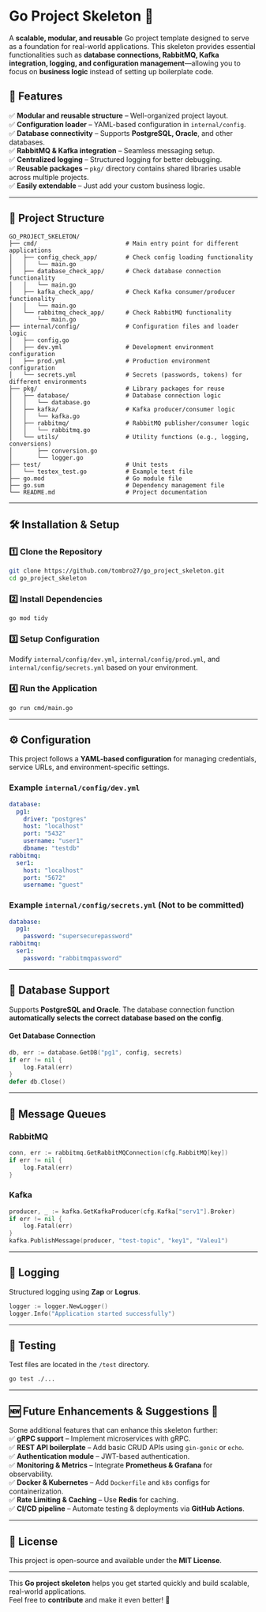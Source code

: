 # **Go Project Skeleton** 🚀  

A **scalable, modular, and reusable** Go project template designed to serve as a foundation for real-world applications. This skeleton provides essential functionalities such as **database connections, RabbitMQ, Kafka integration, logging, and configuration management**—allowing you to focus on **business logic** instead of setting up boilerplate code.  

## **📌 Features**  
✅ **Modular and reusable structure** – Well-organized project layout.  
✅ **Configuration loader** – YAML-based configuration in `internal/config`.  
✅ **Database connectivity** – Supports **PostgreSQL, Oracle**, and other databases.  
✅ **RabbitMQ & Kafka integration** – Seamless messaging setup.  
✅ **Centralized logging** – Structured logging for better debugging.  
✅ **Reusable packages** – `pkg/` directory contains shared libraries usable across multiple projects.  
✅ **Easily extendable** – Just add your custom business logic.  

---

## **📂 Project Structure**  

```
GO_PROJECT_SKELETON/
├── cmd/                         # Main entry point for different applications
│   ├── config_check_app/        # Check config loading functionality
│   │   └── main.go
│   ├── database_check_app/      # Check database connection functionality
│   │   └── main.go
│   ├── kafka_check_app/         # Check Kafka consumer/producer functionality
│   │   └── main.go
│   └── rabbitmq_check_app/      # Check RabbitMQ functionality
│       └── main.go
├── internal/config/             # Configuration files and loader logic
│   ├── config.go
│   ├── dev.yml                  # Development environment configuration
│   ├── prod.yml                 # Production environment configuration
│   └── secrets.yml              # Secrets (passwords, tokens) for different environments
├── pkg/                         # Library packages for reuse
│   ├── database/                # Database connection logic
│   │   └── database.go
│   ├── kafka/                   # Kafka producer/consumer logic
│   │   └── kafka.go
│   ├── rabbitmq/                # RabbitMQ publisher/consumer logic
│   │   └── rabbitmq.go
│   └── utils/                   # Utility functions (e.g., logging, conversions)
│       ├── conversion.go
│       └── logger.go
├── test/                        # Unit tests
│   └── testex_test.go           # Example test file
├── go.mod                       # Go module file
├── go.sum                       # Dependency management file
└── README.md                    # Project documentation
```

---

## **🛠 Installation & Setup**  

### **1️⃣ Clone the Repository**
```bash
git clone https://github.com/tombro27/go_project_skeleton.git
cd go_project_skeleton
```

### **2️⃣ Install Dependencies**
```bash
go mod tidy
```

### **3️⃣ Setup Configuration**
Modify `internal/config/dev.yml`, `internal/config/prod.yml`, and `internal/config/secrets.yml` based on your environment.

### **4️⃣ Run the Application**
```bash
go run cmd/main.go
```

---

## **⚙️ Configuration**
This project follows a **YAML-based configuration** for managing credentials, service URLs, and environment-specific settings.  

### **Example `internal/config/dev.yml`**
```yaml
database:
  pg1:
    driver: "postgres"
    host: "localhost"
    port: "5432"
    username: "user1"
    dbname: "testdb"
rabbitmq:
  ser1:
    host: "localhost"
    port: "5672"
    username: "guest"
```

### **Example `internal/config/secrets.yml` (Not to be committed)**
```yaml
database:
  pg1:
    password: "supersecurepassword"
rabbitmq:
  ser1:
    password: "rabbitmqpassword"
```

---

## **📡 Database Support**
Supports **PostgreSQL and Oracle**. The database connection function **automatically selects the correct database based on the config**.

#### **Get Database Connection**
```go
db, err := database.GetDB("pg1", config, secrets)
if err != nil {
    log.Fatal(err)
}
defer db.Close()
```

---

## **📩 Message Queues**
### **RabbitMQ**
```go
conn, err := rabbitmq.GetRabbitMQConnection(cfg.RabbitMQ[key])
if err != nil {
	log.Fatal(err)
}
```

### **Kafka**
```go
producer, _ := kafka.GetKafkaProducer(cfg.Kafka["serv1"].Broker)
if err != nil {
	log.Fatal(err)
}
kafka.PublishMessage(producer, "test-topic", "key1", "Valeu1")
```

---

## **📜 Logging**
Structured logging using **Zap** or **Logrus**.
```go
logger := logger.NewLogger()
logger.Info("Application started successfully")
```

---

## **🧪 Testing**
Test files are located in the `/test` directory.
```bash
go test ./...
```

---

## **🆕 Future Enhancements & Suggestions** 🚀
Some additional features that can enhance this skeleton further:  
✅ **gRPC support** – Implement microservices with gRPC.  
✅ **REST API boilerplate** – Add basic CRUD APIs using `gin-gonic` or `echo`.  
✅ **Authentication module** – JWT-based authentication.  
✅ **Monitoring & Metrics** – Integrate **Prometheus & Grafana** for observability.  
✅ **Docker & Kubernetes** – Add `Dockerfile` and `k8s` configs for containerization.  
✅ **Rate Limiting & Caching** – Use **Redis** for caching.  
✅ **CI/CD pipeline** – Automate testing & deployments via **GitHub Actions**.  

---

## **📜 License**
This project is open-source and available under the **MIT License**.

---

This **Go project skeleton** helps you get started quickly and build scalable, real-world applications.  
Feel free to **contribute** and make it even better! 🚀